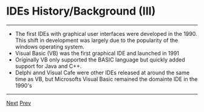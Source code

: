 # IDEs History/Background (III)

***
* The first IDEs with graphical user interfaces were developed in the 1990. This shift in development was largely due to the popularity of the windows operating system. 
* Visual Basic (VB) was the first graphical IDE and launched in 1991
* Originally VB only supported the BASIC language but quickly added support for Java and C++. 
* Delphi annd Visual Cafe were other IDEs released at around the same time as VB, but Microsofts Visual Basic remained the domainte IDE in the 1990's
 
***
[Next](https://github.com/AustinCerny/CSCI582_Presentation2_IDEs/blob/master/slide06.md)
[Prev](https://github.com/AustinCerny/CSCI582_Presentation2_IDEs/blob/master/slide04.md)
